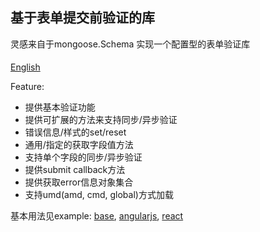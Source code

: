## 基于表单提交前验证的库

灵感来自于mongoose.Schema 实现一个配置型的表单验证库
####
[English](https://github.com/pagewang0/form-validation/blob/master/README_EN.md)

Feature:
* 提供基本验证功能
* 提供可扩展的方法来支持同步/异步验证
* 错误信息/样式的set/reset
* 通用/指定的获取字段值方法
* 支持单个字段的同步/异步验证
* 提供submit callback方法
* 提供获取error信息对象集合
* 支持umd(amd, cmd, global)方式加载

基本用法见example:
[base](https://github.com/pagewang0/form-validation/tree/master/examples/base), [angularjs](https://github.com/pagewang0/form-validation/tree/master/examples/angularjs), [react](https://github.com/pagewang0/form-validation/tree/master/examples/react)
